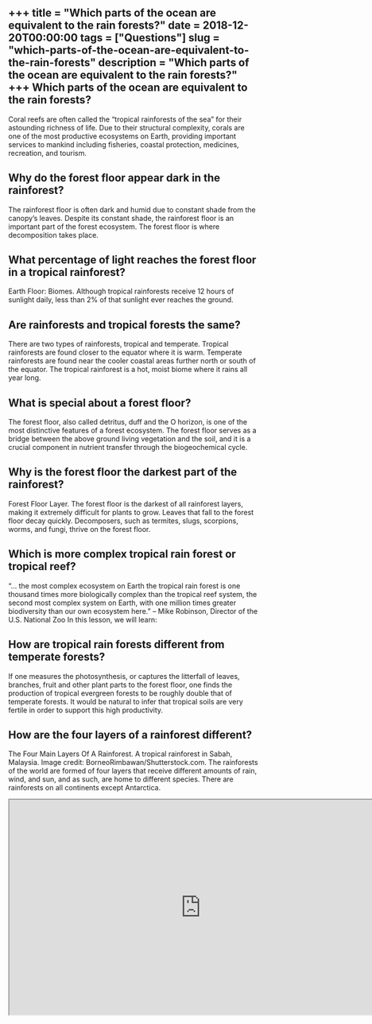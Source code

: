 +++
title = "Which parts of the ocean are equivalent to the rain forests?"
date = 2018-12-20T00:00:00
tags = ["Questions"]
slug = "which-parts-of-the-ocean-are-equivalent-to-the-rain-forests"
description = "Which parts of the ocean are equivalent to the rain forests?"
+++
Which parts of the ocean are equivalent to the rain forests?
------------------------------------------------------------

Coral reefs are often called the “tropical rainforests of the sea” for their astounding richness of life. Due to their structural complexity, corals are one of the most productive ecosystems on Earth, providing important services to mankind including fisheries, coastal protection, medicines, recreation, and tourism.

Why do the forest floor appear dark in the rainforest?
------------------------------------------------------

The rainforest floor is often dark and humid due to constant shade from the canopy’s leaves. Despite its constant shade, the rainforest floor is an important part of the forest ecosystem. The forest floor is where decomposition takes place.

What percentage of light reaches the forest floor in a tropical rainforest?
---------------------------------------------------------------------------

Earth Floor: Biomes. Although tropical rainforests receive 12 hours of sunlight daily, less than 2% of that sunlight ever reaches the ground.

Are rainforests and tropical forests the same?
----------------------------------------------

There are two types of rainforests, tropical and temperate. Tropical rainforests are found closer to the equator where it is warm. Temperate rainforests are found near the cooler coastal areas further north or south of the equator. The tropical rainforest is a hot, moist biome where it rains all year long.

What is special about a forest floor?
-------------------------------------

The forest floor, also called detritus, duff and the O horizon, is one of the most distinctive features of a forest ecosystem. The forest floor serves as a bridge between the above ground living vegetation and the soil, and it is a crucial component in nutrient transfer through the biogeochemical cycle.

Why is the forest floor the darkest part of the rainforest?
-----------------------------------------------------------

Forest Floor Layer. The forest floor is the darkest of all rainforest layers, making it extremely difficult for plants to grow. Leaves that fall to the forest floor decay quickly. Decomposers, such as termites, slugs, scorpions, worms, and fungi, thrive on the forest floor.

Which is more complex tropical rain forest or tropical reef?
------------------------------------------------------------

“… the most complex ecosystem on Earth the tropical rain forest is one thousand times more biologically complex than the tropical reef system, the second most complex system on Earth, with one million times greater biodiversity than our own ecosystem here.” – Mike Robinson, Director of the U.S. National Zoo In this lesson, we will learn:

How are tropical rain forests different from temperate forests?
---------------------------------------------------------------

If one measures the photosynthesis, or captures the litterfall of leaves, branches, fruit and other plant parts to the forest floor, one finds the production of tropical evergreen forests to be roughly double that of temperate forests. It would be natural to infer that tropical soils are very fertile in order to support this high productivity.

How are the four layers of a rainforest different?
--------------------------------------------------

The Four Main Layers Of A Rainforest. A tropical rainforest in Sabah, Malaysia. Image credit: BorneoRimbawan/Shutterstock.com. The rainforests of the world are formed of four layers that receive different amounts of rain, wind, and sun, and as such, are home to different species. There are rainforests on all continents except Antarctica.

<iframe allow="accelerometer; autoplay; clipboard-write; encrypted-media; gyroscope; picture-in-picture" allowfullscreen="" class="__youtube_prefs__  epyt-is-override  no-lazyload" data-no-lazy="1" data-origheight="433" data-origwidth="770" data-skipgform_ajax_framebjll="" height="433" id="_ytid_55427" loading="lazy" src="https://www.youtube.com/embed/7gHXoDPHTLw?enablejsapi=1&autoplay=0&cc_load_policy=0&cc_lang_pref=&iv_load_policy=1&loop=0&modestbranding=0&rel=1&fs=1&playsinline=0&autohide=2&theme=dark&color=red&controls=1&" title="YouTube player" width="770"></iframe>